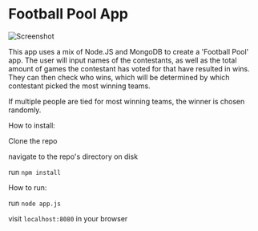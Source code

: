 # Football Pool App

![Screenshot](https://snipboard.io/W0Le8d.jpg)

This app uses a mix of Node.JS and MongoDB to create a 'Football Pool' app. The user will input names of the contestants, as well as the
total amount of games the contestant has voted for that have resulted in wins. They can then check who wins, which will be determined
by which contestant picked the most winning teams.

If multiple people are tied for most winning teams, the winner is chosen randomly.

How to install:  

Clone the repo  

navigate to the repo's directory on disk  

run `npm install`  


How to run:  

run `node app.js`  

visit `localhost:8080` in your browser  

